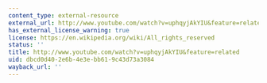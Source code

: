 ```yaml
---
content_type: external-resource
external_url: http://www.youtube.com/watch?v=uphqyjAkYIU&feature=related
has_external_license_warning: true
license: https://en.wikipedia.org/wiki/All_rights_reserved
status: ''
title: http://www.youtube.com/watch?v=uphqyjAkYIU&feature=related
uid: dbcd0d40-2e6b-4e3e-bb61-9c43d73a3084
wayback_url: ''
---
```

